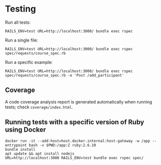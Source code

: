 # Testing

Run all tests:

```
RAILS_ENV=test URL=http://localhost:3000/ bundle exec rspec
```

Run a single file:

```
RAILS_ENV=test URL=http://localhost:3000/ bundle exec rspec spec/requests/course_spec.rb
```

Run a specific example:

```
RAILS_ENV=test URL=http://localhost:3000/ bundle exec rspec spec/requests/course_spec.rb -e 'Post /add_participant'
```

## Coverage

A code coverage analysis report is generated automatically when running tests; check `coverage/index.html`.

## Running tests with a specific version of Ruby using Docker

```
docker run -it --add-host=host.docker.internal:host-gateway -w /app --entrypoint bash -v $PWD:/app:Z ruby:2.6.10
bundle install
apt update && apt install nodejs
URL=http://localhost:3000 RAILS_ENV=test bundle exec rspec spec/
```
